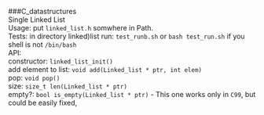 ###C_datastructures   
Single Linked List    
Usage: put ```linked_list.h``` somwhere in Path.        
Tests: in directory linked)list run: ```test_runb.sh``` or ```bash test_run.sh``` if you shell is not ```/bin/bash```    
API:    
constructor: ```linked_list_init()```    
add element to list: ```void add(Linked_list * ptr, int elem)```    
pop: ```void pop()```    
size: ```size_t len(Linked_list * ptr)```    
empty?: ```bool is_empty(Linked_list * ptr)``` - This one works only in ```C99```, but could be easily fixed,

